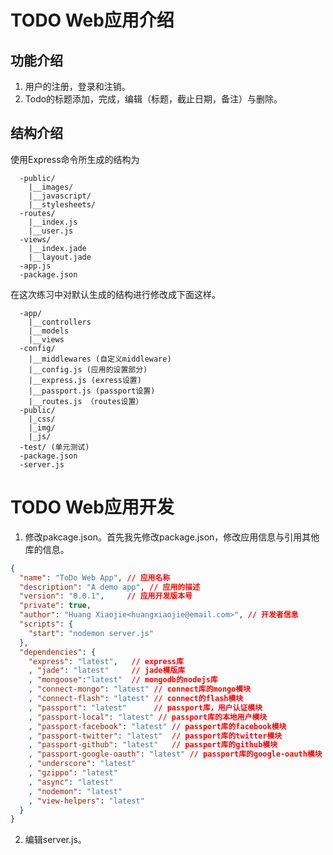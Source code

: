TODO Web应用介绍
===============
功能介绍
---------------------
1. 用户的注册，登录和注销。
2. Todo的标题添加，完成，编辑（标题，截止日期，备注）与删除。

结构介绍
-------------------
使用Express命令所生成的结构为
```
  -public/
    |__images/
    |__javascript/
    |__stylesheets/
  -routes/
    |__index.js
    |__user.js
  -views/
    |__index.jade
    |__layout.jade
  -app.js
  -package.json
```
在这次练习中对默认生成的结构进行修改成下面这样。
```
  -app/
    |__controllers
    |__models
    |__views
  -config/
    |__middlewares (自定义middleware)
    |__config.js (应用的设置部分)
    |__express.js (exress设置)
    |__passport.js (passport设置)
    |__routes.js （routes设置）
  -public/
    |_css/
    |_img/
    |_js/
  -test/ (单元测试)
  -package.json
  -server.js 
```
TODO Web应用开发
===============

1. 修改pakcage.json。首先我先修改package.json，修改应用信息与引用其他库的信息。

```json
{
  "name": "ToDo Web App", // 应用名称
  "description": "A demo app", // 应用的描述
  "version": "0.0.1",     // 应用开发版本号
  "private": true,
  "author": "Huang Xiaojie<huangxiaojie@email.com>", // 开发者信息
  "scripts": {
    "start": "nodemon server.js"
  },
  "dependencies": {
    "express": "latest",   // express库
    , "jade": "latest"     // jade模版库
    , "mongoose":"latest"  // mongodb的nodejs库
    , "connect-mongo": "latest" // connect库的mongo模块
    , "connect-flash": "latest" // connect的flash模块
    , "passport": "latest"      // passport库，用户认证模块
    , "passport-local": "latest" // passport库的本地用户模块
    , "passport-facebook": "latest" // passport库的facebook模块
    , "passport-twitter": "latest"  // passport库的twitter模块
    , "passport-github": "latest"   // passport库的github模块
    , "passport-google-oauth": "latest" // passport库的google-oauth模块
    , "underscore": "latest"
    , "gzippo": "latest"     
    , "async": "latest"
    , "nodemon": "latest"
    , "view-helpers": "latest"
  }
}
```
2. 编辑server.js。

```Javascript

```
